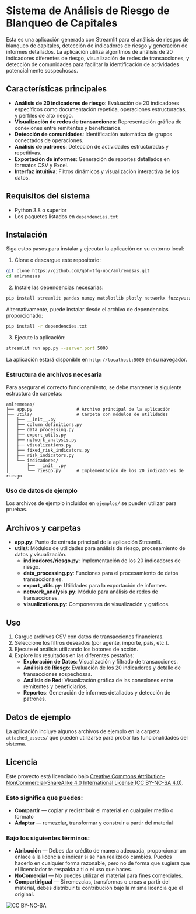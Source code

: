 # Sistema de Análisis de Riesgo de Blanqueo de Capitales
Esta es una aplicación generada con Streamlit para el análisis  de riesgos de blanqueo de capitales, detección de indicadores de riesgo y generación de informes detallados. La aplicación utiliza algoritmos de análisis de 20 indicadores diferentes de riesgo, visualización de redes de transacciones, y detección de comunidades para facilitar la identificación de actividades potencialmente sospechosas.

## Características principales

- **Análisis de 20 indicadores de riesgo**: Evaluación de 20 indicadores específicos como documentación repetida, operaciones estructuradas, y perfiles de alto riesgo.
- **Visualización de redes de transacciones**: Representación gráfica de conexiones entre remitentes y beneficiarios.
- **Detección de comunidades**: Identificación automática de grupos conectados de operaciones.
- **Análisis de patrones**: Detección de actividades estructuradas y repetitivas.
- **Exportación de informes**: Generación de reportes detallados en formatos CSV y Excel.
- **Interfaz intuitiva**: Filtros dinámicos y visualización interactiva de los datos.

## Requisitos del sistema

- Python 3.8 o superior
- Los paquetes listados en `dependencies.txt`

## Instalación

Siga estos pasos para instalar y ejecutar la aplicación en su entorno local:

1. Clone o descargue este repositorio:
```bash
git clone https://github.com/gbh-tfg-uoc/amlremesas.git
cd amlremesas
```
2. Instale las dependencias necesarias:
```bash
pip install streamlit pandas numpy matplotlib plotly networkx fuzzywuzzy python-levenshtein rapidfuzz babel pycountry pytz reportlab xlsxwriter openpyxl
```

Alternativamente, puede instalar desde el archivo de dependencias proporcionado:
```bash
pip install -r dependencies.txt
```

3. Ejecute la aplicación:
```bash
streamlit run app.py --server.port 5000
```

La aplicación estará disponible en `http://localhost:5000` en su navegador.

### Estructura de archivos necesaria

Para asegurar el correcto funcionamiento, se debe mantener la siguiente estructura de carpetas:
```
amlremesas/
├── app.py                 # Archivo principal de la aplicación
├── utils/                 # Carpeta con módulos de utilidades
│   ├── __init__.py
│   ├── column_definitions.py
│   ├── data_processing.py
│   ├── export_utils.py
│   ├── network_analysis.py
│   ├── visualizations.py
│   ├── fixed_risk_indicators.py
│   ├── risk_indicators.py
│   └── indicadores/
│       ├── __init__.py
│       └── riesgo.py      # Implementación de los 20 indicadores de riesgo
```

### Uso de datos de ejemplo

Los archivos de ejemplo incluidos en `ejemplos/` se pueden utilizar para pruebas.

## Archivos y carpetas

- **app.py**: Punto de entrada principal de la aplicación Streamlit.
- **utils/**: Módulos de utilidades para análisis de riesgo, procesamiento de datos y visualización.
  - **indicadores/riesgo.py**: Implementación de los 20 indicadores de riesgo.
  - **data_processing.py**: Funciones para el procesamiento de datos transaccionales.
  - **export_utils.py**: Utilidades para la exportación de informes.
  - **network_analysis.py**: Módulo para análisis de redes de transacciones.
  - **visualizations.py**: Componentes de visualización y gráficos.

## Uso

1. Cargue archivos CSV con datos de transacciones financieras.
2. Seleccione los filtros deseados (por agente, importe, país, etc.).
3. Ejecute el análisis utilizando los botones de acción.
4. Explore los resultados en las diferentes pestañas:
   - **Exploración de Datos**: Visualización y filtrado de transacciones.
   - **Análisis de Riesgo**: Evaluación de los 20 indicadores y detalle de transacciones sospechosas.
   - **Análisis de Red**: Visualización gráfica de las conexiones entre remitentes y beneficiarios.
   - **Reportes**: Generación de informes detallados y detección de patrones.

## Datos de ejemplo

La aplicación incluye algunos archivos de ejemplo en la carpeta `attached_assets/` que pueden utilizarse para probar las funcionalidades del sistema.

## Licencia

Este proyecto está licenciado bajo [Creative Commons Attribution-NonCommercial-ShareAlike 4.0 International License (CC BY-NC-SA 4.0)](https://creativecommons.org/licenses/by-nc-sa/4.0/).

### Esto significa que puedes:
- **Compartir** — copiar y redistribuir el material en cualquier medio o formato
- **Adaptar** — remezclar, transformar y construir a partir del material

### Bajo los siguientes términos:
- **Atribución** — Debes dar crédito de manera adecuada, proporcionar un enlace a la licencia e indicar si se han realizado cambios. Puedes hacerlo en cualquier forma razonable, pero no de forma que sugiera que el licenciador te respalda a ti o el uso que haces.
- **NoComercial** — No puedes utilizar el material para fines comerciales.
- **CompartirIgual** — Si remezclas, transformas o creas a partir del material, debes distribuir tu contribución bajo la misma licencia que el original.

![CC BY-NC-SA](https://licensebuttons.net/l/by-nc-sa/4.0/88x31.png)
